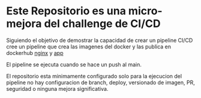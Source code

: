 # Este Repositorio es una micro-mejora del challenge de CI/CD

Siguiendo el objetivo de demostrar la capacidad de crear un pipeline CI/CD cree un pipeline que crea las imagenes del docker y las publica en dockerhub  [nginx](https://hub.docker.com/repository/docker/delledonnegn/nginx-proxy/general) y [app](https://hub.docker.com/repository/docker/delledonnegn/backend-flask/general)

El pipeline se ejecuta cuando se hace un push al main.

El repositorio esta minimamente configurado solo para la ejecucion del pipeline no hay configuracion de branch, deploy, versionado de imagen, PR, seguridad o ninguna mejora significativa.
